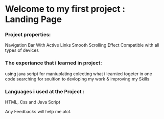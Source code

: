 
# Welcome to my first project : Landing Page 

### Project properties:

Navigation Bar With Active Links
Smooth Scrolling Effect
Compatible with all types of devices


### The experiance that i learned in project:

using java script for maniuplating 
colecting what i learnied togeter in one code
searching for soultion to devloping my work & improving my Skills

### Languages i used at the Project :

HTML, Css and Java Script

Any Feedbacks will help me alot.
